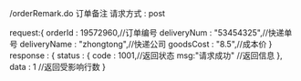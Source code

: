 /orderRemark.do 订单备注
请求方式  : post

request:{
    orderId : 19572960,//订单编号
    deliveryNum : "53454325",//快递单号
	deliveryName : "zhongtong",//快递公司
	goodsCost : "8.5",//成本价 
}
response : {
    status : {
        code : 1001,//返回状态
        msg:"请求成功" //返回信息
    },
    data : 1 //返回受影响行数
}
